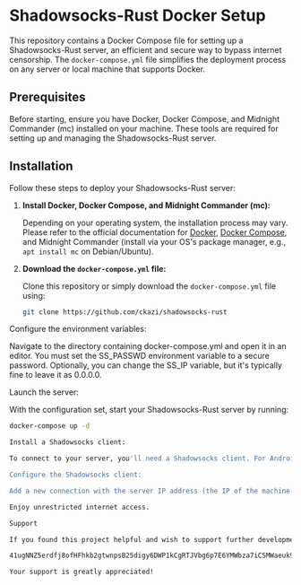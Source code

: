 # Shadowsocks-Rust Docker Setup

This repository contains a Docker Compose file for setting up a Shadowsocks-Rust server, an efficient and secure way to bypass internet censorship. The `docker-compose.yml` file simplifies the deployment process on any server or local machine that supports Docker.

## Prerequisites

Before starting, ensure you have Docker, Docker Compose, and Midnight Commander (mc) installed on your machine. These tools are required for setting up and managing the Shadowsocks-Rust server.

## Installation

Follow these steps to deploy your Shadowsocks-Rust server:

1. **Install Docker, Docker Compose, and Midnight Commander (mc):**

   Depending on your operating system, the installation process may vary. Please refer to the official documentation for [Docker](https://docs.docker.com/get-docker/), [Docker Compose](https://docs.docker.com/compose/install/), and Midnight Commander (install via your OS's package manager, e.g., `apt install mc` on Debian/Ubuntu).

2. **Download the `docker-compose.yml` file:**

   Clone this repository or simply download the `docker-compose.yml` file using:
   ```bash
   git clone https://github.com/ckazi/shadowsocks-rust

Configure the environment variables:

Navigate to the directory containing docker-compose.yml and open it in an editor. You must set the SS_PASSWD environment variable to a secure password. Optionally, you can change the SS_IP variable, but it's typically fine to leave it as 0.0.0.0.

Launch the server:

With the configuration set, start your Shadowsocks-Rust server by running:
```bash
docker-compose up -d

Install a Shadowsocks client:

To connect to your server, you'll need a Shadowsocks client. For Android devices, download the app from Google Play.

Configure the Shadowsocks client:

Add a new connection with the server IP address (the IP of the machine where you've deployed the server), the port, and the password you specified in the docker-compose.yml file. Use aes-256-gcm as the encryption method.

Enjoy unrestricted internet access.

Support

If you found this project helpful and wish to support further development, consider donating to the following Monero (XMR) address:

41ugNNZ5erdfj8ofHFhkb2gtwnpsB25digy6DWP1kCgRTJVbg6p7E6YMWbza7iCSMWaeuk9Qkeqzya8mCQcQDymH7P2tgZ5

Your support is greatly appreciated!
